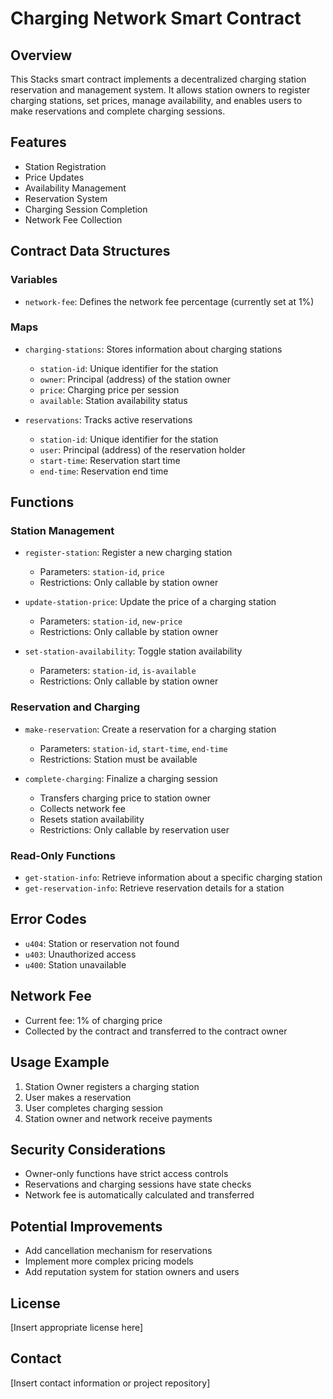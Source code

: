 # Charging Network Smart Contract

## Overview

This Stacks smart contract implements a decentralized charging station reservation and management system. It allows station owners to register charging stations, set prices, manage availability, and enables users to make reservations and complete charging sessions.

## Features

- Station Registration
- Price Updates
- Availability Management
- Reservation System
- Charging Session Completion
- Network Fee Collection

## Contract Data Structures

### Variables
- `network-fee`: Defines the network fee percentage (currently set at 1%)

### Maps
- `charging-stations`: Stores information about charging stations
    - `station-id`: Unique identifier for the station
    - `owner`: Principal (address) of the station owner
    - `price`: Charging price per session
    - `available`: Station availability status

- `reservations`: Tracks active reservations
    - `station-id`: Unique identifier for the station
    - `user`: Principal (address) of the reservation holder
    - `start-time`: Reservation start time
    - `end-time`: Reservation end time

## Functions

### Station Management
- `register-station`: Register a new charging station
    - Parameters: `station-id`, `price`
    - Restrictions: Only callable by station owner

- `update-station-price`: Update the price of a charging station
    - Parameters: `station-id`, `new-price`
    - Restrictions: Only callable by station owner

- `set-station-availability`: Toggle station availability
    - Parameters: `station-id`, `is-available`
    - Restrictions: Only callable by station owner

### Reservation and Charging
- `make-reservation`: Create a reservation for a charging station
    - Parameters: `station-id`, `start-time`, `end-time`
    - Restrictions: Station must be available

- `complete-charging`: Finalize a charging session
    - Transfers charging price to station owner
    - Collects network fee
    - Resets station availability
    - Restrictions: Only callable by reservation user

### Read-Only Functions
- `get-station-info`: Retrieve information about a specific charging station
- `get-reservation-info`: Retrieve reservation details for a station

## Error Codes
- `u404`: Station or reservation not found
- `u403`: Unauthorized access
- `u400`: Station unavailable

## Network Fee
- Current fee: 1% of charging price
- Collected by the contract and transferred to the contract owner

## Usage Example

1. Station Owner registers a charging station
2. User makes a reservation
3. User completes charging session
4. Station owner and network receive payments

## Security Considerations
- Owner-only functions have strict access controls
- Reservations and charging sessions have state checks
- Network fee is automatically calculated and transferred

## Potential Improvements
- Add cancellation mechanism for reservations
- Implement more complex pricing models
- Add reputation system for station owners and users

## License
[Insert appropriate license here]

## Contact
[Insert contact information or project repository]
